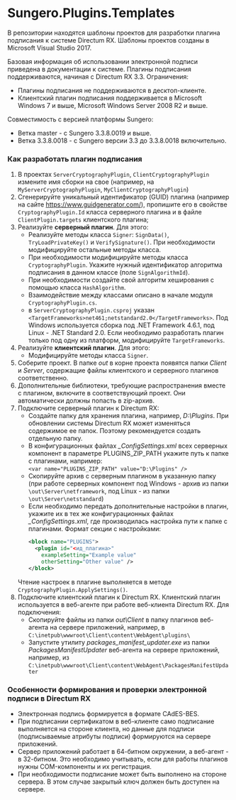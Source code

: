 # Sungero.Plugins.Templates
В репозитории находятся шаблоны проектов для разработки плагина подписания к системе Directum RX.
Шаблоны проектов созданы в Microsoft Visual Studio 2017.

Базовая информация об использовании электронной подписи приведена в документации к системе.
Плагины подписания поддерживаются, начиная с Directum RX 3.3. Ограничения:
* Плагины подписания не поддерживаются в десктоп-клиенте.
* Клиентский плагин подписания поддерживается в Microsoft Windows 7 и выше, Microsoft Windows Server 2008 R2 и выше.

Совместимость с версией платформы Sungero:
* Ветка master - с Sungero 3.3.8.0019 и выше. 
* Ветка 3.3.8.0018 - с Sungero версии 3.3 до 3.3.8.0018 включительно.

### Как разработать плагин подписания
1. В проектах `ServerCryptographyPlugin`, `ClientCryptographyPlugin` измените имя сборки на свое (например, на `MyServerCryptographyPlugin`, `MyClientCryptographyPlugin`)
2. Сгенерируйте уникальный идентификатор (GUID) плагина (например на сайте https://www.guidgenerator.com/), пропишите его в свойстве `CryptographyPlugin.Id` класса серверного плагина и в файле `ClientPlugin.targets` клиентского плагина;
3. Реализуйте **серверный плагин**. Для этого: 
    * Реализуйте методы класса `Signer`: `SignData()`, `TryLoadPrivateKey()` и `VerifySignature()`. При необходимости модифицируйте остальные методы класса.
    * При необходимости модифицируйте методы класса `CryptographyPlugin`. Укажите нужный идентификатор алгоритма подписания в данном классе (поле `SignAlgorithmId`).
    * При необходимости создайте свой алгоритм хеширования с помощью класса `HashAlgorithm`.
    * Взаимодействие между классами описано в начале модуля `CryptographyPlugin.cs`.
    * в `ServerCryptographyPlugin.csproj` указан `<TargetFrameworks>net461;netstandard2.0</TargetFrameworks>`. Под Windows используется сборка под .NET Framework 4.6.1, под Linux - .NET Standard 2.0. Если необходимо разработать плагин только под одну из платформ, модифицируйте `TargetFrameworks`.
4. Реализуйте **клиентский плагин**. Для этого:
    * Модифицируйте методы класса `Signer`. 
5. Соберите проект. В папке *out* в корне проекта появятся папки *Client* и *Server*, содержащие файлы клиентского и серверного плагинов соответственно.
6. Дополнительные библиотеки, требующие распространения вместе с плагином, включите в соответствующий проект. Они автоматически должны попасть в zip-архив. 
7. Подключите серверный плагин к Directum RX:
    * Создайте папку для хранения плагина, например, *D:\Plugins*. При обновлении системы Directum RX может изменяться содержимое ее папок. Поэтому рекомендуется создать отдельную папку.
    * В конфигурационных файлах *_ConfigSettings.xml* всех серверных компонент в параметре PLUGINS_ZIP_PATH укажите путь к папке с плагинами, например:  
    ```<var name="PLUGINS_ZIP_PATH" value="D:\Plugins" />```
    * Скопируйте архив с серверным плагином в указанную папку (при работе серверных компонент под Windows - архив из папки `\out\Server\netframework`, под Linux - из папки `\out\Server\netstandard`)
    * Если необходимо передать дополнительные настройки в плагин, укажите их в тех же конфигурационных файлах *_ConfigSettings.xml*, где производилась настройка пути к папке с плагинами. Формат секции с настройками: 
      ```XML
      <block name="PLUGINS">
        <plugin id="<ид_плагина>"
          exampleSetting="Example value"
          otherSetting="Other value" />
      </block>
      ```
    Чтение настроек в плагине выполняется в методе `CryptographyPlugin.ApplySettings()`.
8. Подключите клиентский плагин к Directum RX. Клиентский плагин используется в веб-агенте при работе веб-клиента Directum RX. Для подключения:
    * Скопируйте файлы из папки *out\Client* в папку плагинов веб-агента на сервере приложений, например, в  
    ```C:\inetpub\wwwroot\Client\content\WebAgent\plugins\```
    * Запустите утилиту *packages_manifest_updater.exe* из папки *PackagesManifestUpdater* веб-агента на сервере приложений, например, из  
    ```C:\inetpub\wwwroot\Client\content\WebAgent\PackagesManifestUpdater```
### Особенности формирования и проверки электронной подписи в Directum RX
* Электронная подпись формируется в формате CAdES-BES.
* При подписании сертификатом в веб-клиенте само подписание выполняется на стороне клиента, но данные для подписи (подписываемые атрибуты подписи) формируются на сервере приложений.
* Сервер приложений работает в 64-битном окружении, а веб-агент - в 32-битном. Это необходимо учитывать, если для работы плагинов нужны COM-компоненты и их регистрация.
* При необходимости подписание может быть выполнено на стороне сервера. В этом случае закрытый ключ должен быть доступен на сервере.
